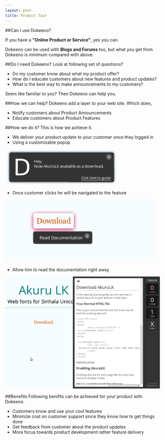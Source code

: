 ```yaml
---
layout: post
title: Product Tour	
---
```


##Can I use Dokeeno?

If you have a **"Online Product or Service"**, yes you can.

Dokeeno can be used with **Blogs and Forums** too, but what you get from Dokeeno is minimum compared with above.

##Do I need Dokeeno?
Look at following set of questions?

* Do my customer know about what my product offer? 
* How do I educate customers about new features and product updates?
* What is the best way to make announcements to my customers?

Seem like familiar to you? Then Dokeeno can help you.

##How we can help?
Dokeeno add a layer to your web site. Which does,

* Notify customers about Product Announcements
* Educate customers about Product Features

##How we do it?
This is how we achieve it.

* We deliver your product update to your customer once they logged in
* Using a customizable popup

![Dokkeno Notification](/images/product-tour/notification.png)

* Once customer clicks he will be navigated to the feature

![After Navigated](/images/product-tour/navigated.png)

*	Allow him to read the documentation right away

![Dokkeno Notification](/images/product-tour/documentation.png)

##Benefits
Following benifits can be achieved for your product with Dokeeno.

* Customers know and use your cool features
* Minimize cost on customer support since they know how to get things done
* Get feedback from customer about the product updates
* More focus towards product development rather feature delivery
